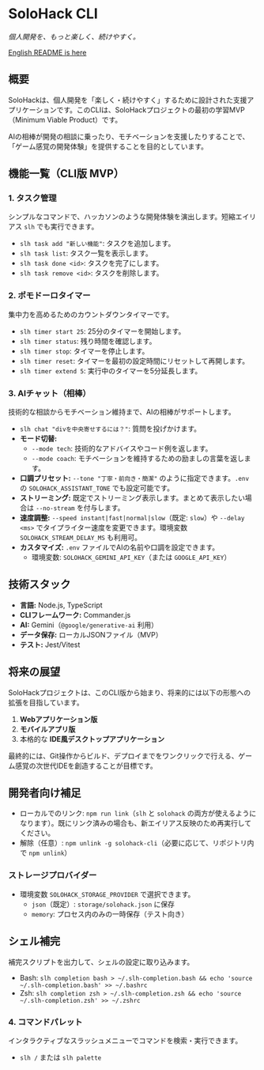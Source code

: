 # SoloHack CLI

*個人開発を、もっと楽しく、続けやすく。*

[English README is here](./README.md)

## 概要

SoloHackは、個人開発を「楽しく・続けやすく」するために設計された支援アプリケーションです。このCLIは、SoloHackプロジェクトの最初の学習MVP（Minimum Viable Product）です。

AIの相棒が開発の相談に乗ったり、モチベーションを支援したりすることで、「ゲーム感覚の開発体験」を提供することを目的としています。

## 機能一覧（CLI版 MVP）

### 1. タスク管理
シンプルなコマンドで、ハッカソンのような開発体験を演出します。短縮エイリアス `slh` でも実行できます。
- `slh task add "新しい機能"`: タスクを追加します。
- `slh task list`: タスク一覧を表示します。
- `slh task done <id>`: タスクを完了にします。
- `slh task remove <id>`: タスクを削除します。

### 2. ポモドーロタイマー
集中力を高めるためのカウントダウンタイマーです。
- `slh timer start 25`: 25分のタイマーを開始します。
- `slh timer status`: 残り時間を確認します。
- `slh timer stop`: タイマーを停止します。
- `slh timer reset`: タイマーを最初の設定時間にリセットして再開します。
- `slh timer extend 5`: 実行中のタイマーを5分延長します。

### 3. AIチャット（相棒）
技術的な相談からモチベーション維持まで、AIの相棒がサポートします。
- `slh chat "divを中央寄せするには？"`: 質問を投げかけます。
- **モード切替:**
  - `--mode tech`: 技術的なアドバイスやコード例を返します。
  - `--mode coach`: モチベーションを維持するための励ましの言葉を返します。
 - **口調プリセット:** `--tone "丁寧・前向き・簡潔"` のように指定できます。`.env` の `SOLOHACK_ASSISTANT_TONE` でも設定可能です。
- **ストリーミング:** 既定でストリーミング表示します。まとめて表示したい場合は `--no-stream` を付与します。
 - **速度調整:** `--speed instant|fast|normal|slow`（既定: `slow`）や `--delay <ms>` でタイプライター速度を変更できます。環境変数 `SOLOHACK_STREAM_DELAY_MS` も利用可。
- **カスタマイズ:** `.env` ファイルでAIの名前や口調を設定できます。
  - 環境変数: `SOLOHACK_GEMINI_API_KEY`（または `GOOGLE_API_KEY`）

## 技術スタック

- **言語:** Node.js, TypeScript
- **CLIフレームワーク:** Commander.js
- **AI:** Gemini（`@google/generative-ai` 利用）
- **データ保存:** ローカルJSONファイル（MVP）
- **テスト:** Jest/Vitest

## 将来の展望

SoloHackプロジェクトは、このCLI版から始まり、将来的には以下の形態への拡張を目指しています。

1.  **Webアプリケーション版**
2.  **モバイルアプリ版**
3.  本格的な **IDE風デスクトップアプリケーション**

最終的には、Git操作からビルド、デプロイまでをワンクリックで行える、ゲーム感覚の次世代IDEを創造することが目標です。

## 開発者向け補足

- ローカルでのリンク: `npm run link`（`slh` と `solohack` の両方が使えるようになります）。既にリンク済みの場合も、新エイリアス反映のため再実行してください。
- 解除（任意）: `npm unlink -g solohack-cli`（必要に応じて、リポジトリ内で `npm unlink`）

### ストレージプロバイダー
- 環境変数 `SOLOHACK_STORAGE_PROVIDER` で選択できます。
  - `json`（既定）: `storage/solohack.json` に保存
  - `memory`: プロセス内のみの一時保存（テスト向き）
## シェル補完

補完スクリプトを出力して、シェルの設定に取り込みます。

- Bash: `slh completion bash > ~/.slh-completion.bash && echo 'source ~/.slh-completion.bash' >> ~/.bashrc`
- Zsh:  `slh completion zsh > ~/.slh-completion.zsh && echo 'source ~/.slh-completion.zsh' >> ~/.zshrc`
### 4. コマンドパレット
インタラクティブなスラッシュメニューでコマンドを検索・実行できます。
- `slh /` または `slh palette`
